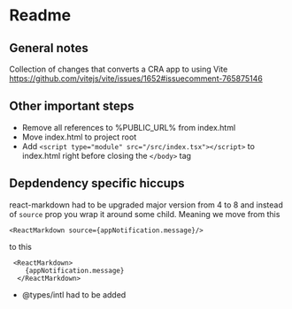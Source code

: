 # Readme
## General notes
Collection of changes that converts a CRA app to using Vite
https://github.com/vitejs/vite/issues/1652#issuecomment-765875146

## Other important steps
- Remove all references to %PUBLIC_URL% from index.html
- Move index.html to project root
- Add `<script type="module" src="/src/index.tsx"></script>` to index.html right before closing the `</body>` tag

## Depdendency specific hiccups
react-markdown had to be upgraded major version from 4 to 8 and instead of `source` 
prop you wrap it around some child. Meaning we move from this
```
<ReactMarkdown source={appNotification.message}/>
```
to this
```
 <ReactMarkdown>
    {appNotification.message}
  </ReactMarkdown>
```
- @types/intl had to be added